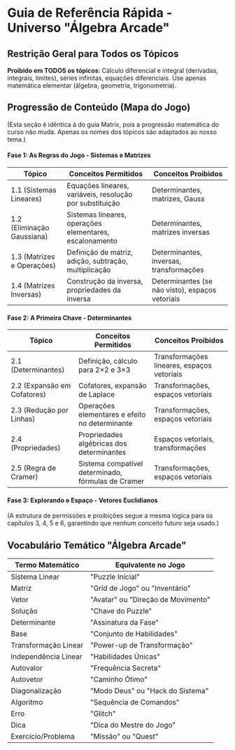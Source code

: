 # Guia de Referência Rápida - Universo "Álgebra Arcade"

## Restrição Geral para Todos os Tópicos
**Proibido em TODOS os tópicos**: Cálculo diferencial e integral (derivadas, integrais, limites), séries infinitas, equações diferenciais. Use apenas matemática elementar (álgebra, geometria, trigonometria).

## Progressão de Conteúdo (Mapa do Jogo)
(Esta seção é idêntica à do guia Matrix, pois a progressão matemática do curso não muda. Apenas os nomes dos tópicos são adaptados ao nosso tema.)

#### Fase 1: As Regras do Jogo - Sistemas e Matrizes
| Tópico | Conceitos Permitidos | Conceitos Proibidos |
|--------|----------------------|---------------------|
| 1.1 (Sistemas Lineares) | Equações lineares, variáveis, resolução por substituição | Determinantes, matrizes, Gauss |
| 1.2 (Eliminação Gaussiana) | Sistemas lineares, operações elementares, escalonamento | Determinantes, matrizes inversas |
| 1.3 (Matrizes e Operações) | Definição de matriz, adição, subtração, multiplicação | Determinantes, inversas, transformações |
| 1.4 (Matrizes Inversas) | Construção da inversa, propriedades da inversa | Determinantes (se não visto), espaços vetoriais |

#### Fase 2: A Primeira Chave - Determinantes
| Tópico | Conceitos Permitidos | Conceitos Proibidos |
|--------|----------------------|---------------------|
| 2.1 (Determinantes) | Definição, cálculo para 2×2 e 3×3 | Transformações lineares, espaços vetoriais |
| 2.2 (Expansão em Cofatores) | Cofatores, expansão de Laplace | Transformações, espaços vetoriais |
| 2.3 (Redução por Linhas) | Operações elementares e efeito no determinante | Transformações, espaços vetoriais |
| 2.4 (Propriedades) | Propriedades algébricas dos determinantes | Espaços vetoriais, transformações |
| 2.5 (Regra de Cramer) | Sistema compatível determinado, fórmulas de Cramer | Transformações, espaços vetoriais |

#### Fase 3: Explorando o Espaço - Vetores Euclidianos
(A estrutura de permissões e proibições segue a mesma lógica para os capítulos 3, 4, 5 e 6, garantindo que nenhum conceito futuro seja usado.)

## Vocabulário Temático "Álgebra Arcade"
| Termo Matemático | Equivalente no Jogo |
|------------------|------------------------|
| Sistema Linear | "Puzzle Inicial" |
| Matriz | "Grid de Jogo" ou "Inventário" |
| Vetor | "Avatar" ou "Direção de Movimento" |
| Solução | "Chave do Puzzle" |
| Determinante | "Assinatura da Fase" |
| Base | "Conjunto de Habilidades" |
| Transformação Linear | "Power-up de Transformação" |
| Independência Linear | "Habilidades Únicas" |
| Autovalor | "Frequência Secreta" |
| Autovetor | "Caminho Ótimo" |
| Diagonalização | "Modo Deus" ou "Hack do Sistema" |
| Algoritmo | "Sequência de Comandos" |
| Erro | "Glitch" |
| Dica | "Dica do Mestre do Jogo" |
| Exercício/Problema| "Missão" ou "Quest" |